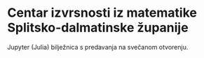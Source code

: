 # Centar izvrsnosti iz matematike Splitsko-dalmatinske županije

Jupyter (Julia) bilježnica s predavanja na svečanom otvorenju.
